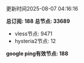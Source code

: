 更新时间2025-08-07 04:16:16

**总订阅: 188**
**总节点: 33689**
- vless节点: 9471
- hysteria2节点: 12

**google ping有效节点: 188**
